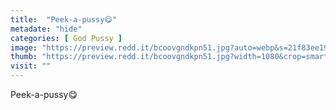 ```yaml
---
title:  "Peek-a-pussy😋"
metadate: "hide"
categories: [ God Pussy ]
image: "https://preview.redd.it/bcoovgndkpn51.jpg?auto=webp&s=21f83ee19a2488b64ae4b312fd0e65b3efa95369"
thumb: "https://preview.redd.it/bcoovgndkpn51.jpg?width=1080&crop=smart&auto=webp&s=4d3f8e7969b531ef23d5cc53530c278b72a7b81b"
visit: ""
---
```

Peek-a-pussy😋
